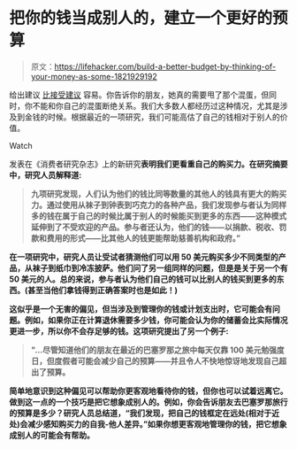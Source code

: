 # 把你的钱当成别人的，建立一个更好的预算

> 原文：<https://lifehacker.com/build-a-better-budget-by-thinking-of-your-money-as-some-1821929192>

给出建议 [比接受建议](https://twocents.lifehacker.com/the-money-advice-i-wish-i-learned-sooner-1795032862https://twocents.lifehacker.com/the-money-advice-i-wish-i-learned-sooner-1795032862) 容易。你告诉你的朋友，她真的需要甩了那个混蛋，但同时，你不能和你自己的混蛋断绝关系。我们大多数人都经历过这种情况，尤其是涉及到金钱的时候。根据最近的一项研究，我们可能高估了自己的钱相对于别人的价值。

Watch

发表在《消费者研究杂志》上的新研究[](https://academic.oup.com/jcr/advance-article/doi/10.1093/jcr/ucx119/4747902)**表明我们更看重自己的购买力。在研究摘要中，研究人员解释道:**

> **九项研究发现，人们认为他们的钱比同等数量的其他人的钱具有更大的购买力。通过使用从袜子到钟表到巧克力的各种产品，我们发现参与者认为同样多的钱在属于自己的时候比属于别人的时候能买到更多的东西——这种模式延伸到了不受欢迎的产品。参与者还认为，他们的钱——以捐款、税收、罚款和费用的形式——比其他人的钱更能帮助慈善机构和政府。”**

**在一项研究中，研究人员让受试者猜测他们可以用 50 美元购买多少不同类型的产品，从袜子到纸巾到冷冻披萨。他们问了另一组同样的问题，但是是关于另一个有 50 美元的人。总的来说，参与者认为他们自己的钱可以比别人的钱买到更多的东西。(甚至当他们拿钱得到正确答案时也是如此！)**

**这似乎是一个无害的偏见，但当涉及到管理你的钱或计划支出时，它可能会有问题。例如，如果你正在计算退休需要多少钱，你可能会认为你的储蓄会比实际情况更进一步，所以你不会存足够的钱。这项研究提出了另一个例子:**

> **"...尽管知道他们的朋友在最近的巴塞罗那之旅中每天仅靠 100 美元勉强度日，但度假者可能会减少自己的预算——并且令人不快地惊讶地发现自己超出了预算。**

**简单地意识到这种偏见可以帮助你更客观地看待你的钱，但你也可以试着远离它。做到这一点的一个技巧是把它想象成别人的。例如，你会告诉朋友去巴塞罗那旅行的预算是多少？研究人员总结道，“我们发现，把自己的钱框定在远处(相对于近处)会减少感知购买力的自我-他人差异。”如果你想更客观地管理你的钱，把它想象成别人的可能会有帮助。**